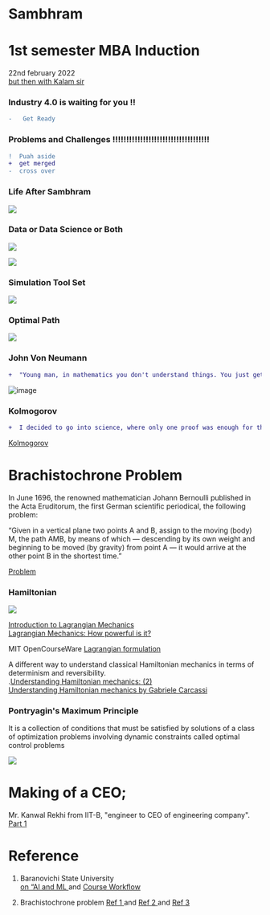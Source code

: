 # Sambhram

# 1st semester MBA Induction 

22nd february 2022 </br>
[but then with Kalam sir](https://www.linkedin.com/posts/jayakumarsingaram_kalam-sir-wish-madras-institute-of-technology-activity-6854675700486672384-QJrM)

### Industry 4.0 is waiting for you !!

```diff
-   Get Ready
```
### Problems and Challenges !!!!!!!!!!!!!!!!!!!!!!!!!!!!!!!!!!!

```diff
!  Puah aside 
+  get merged
-  cross over
```

### Life After Sambhram

[![](https://mermaid.ink/img/pako:eNp1kD8LgzAQxb9KuFmXjhm6tKUUurkGymnOKs0fibEg4ndv1LQo0huOu_d7b7gboLCSgEPr0dO5xqdDnb4PwjDG5sZYhjqvgszS9MhOVjdo-ojiNoG7LVBt5TlwVTb_gcU16zcjazQPje5Ffo-X2Aovwv_oiu-y24IENDmNtQx3DxMX4CvSJICHUVKJnfIChBmDtWtk-MxF1t464CWqlhLAztusNwVw7zr6muL7omv8ALpibQo)](https://mermaid-js.github.io/mermaid-live-editor/edit/#pako:eNp1kD8LgzAQxb9KuFmXjhm6tKUUurkGymnOKs0fibEg4ndv1LQo0huOu_d7b7gboLCSgEPr0dO5xqdDnb4PwjDG5sZYhjqvgszS9MhOVjdo-ojiNoG7LVBt5TlwVTb_gcU16zcjazQPje5Ffo-X2Aovwv_oiu-y24IENDmNtQx3DxMX4CvSJICHUVKJnfIChBmDtWtk-MxF1t464CWqlhLAztusNwVw7zr6muL7omv8ALpibQo)

### Data or Data Science or Both

[![](https://mermaid.ink/img/pako:eNqNkcFOwzAMhl_Fywmk7QVymIQooElshw2JSy6mcbtorT3cBAlNe3eS0W1wQfiS2P5-K_l9MLV4MtYM9J6Ia6oCtoq94wojzuZzKCds6lCaYOFuAcgeKiLawzOhcuD2m75QWbZExpYUsmLBDempfpMGygNuHXcie6g0fBAEhijwmGJScgw5Ru11ioVN6FOHkaAZOWLveCW5oqHdRpDmorOwxhiEsYO4lZS7w-T3A_Pkn6m9X61gmW3o_sbW_8Ou1NmEWfHxhbC3wm-C6mFSwnGpzS4m21fR3cndJ2LS8t2Rc2ympiftMfi8q0PxyZm4pZ6csfnqqcHURWccHzOa9j6rH3yIosY22A00NZiibD65NjZqojM07nukjl-k0LL2)](https://mermaid-js.github.io/mermaid-live-editor/edit/#pako:eNqNkcFOwzAMhl_Fywmk7QVymIQooElshw2JSy6mcbtorT3cBAlNe3eS0W1wQfiS2P5-K_l9MLV4MtYM9J6Ia6oCtoq94wojzuZzKCds6lCaYOFuAcgeKiLawzOhcuD2m75QWbZExpYUsmLBDempfpMGygNuHXcie6g0fBAEhijwmGJScgw5Ru11ioVN6FOHkaAZOWLveCW5oqHdRpDmorOwxhiEsYO4lZS7w-T3A_Pkn6m9X61gmW3o_sbW_8Ou1NmEWfHxhbC3wm-C6mFSwnGpzS4m21fR3cndJ2LS8t2Rc2ympiftMfi8q0PxyZm4pZ6csfnqqcHURWccHzOa9j6rH3yIosY22A00NZiibD65NjZqojM07nukjl-k0LL2)


[![](https://mermaid.ink/img/pako:eNpdkLFqAzEMhl9FaM5SShdvaS9Dh0Dg1luErbQqtlxsOXCEvHt9vVyg9WT-75N_5Cv6HBgdAnzlVpTnSaEfE4sMR7JPTmTiKcKxi3Gllb1JVhits7riU8mea10FgFcumluM4uDFwf79kYvmJN138NzzcBHPGztlqbU_6-BpGdn9wVvnMCul38ZxrsZpGx6k-sLGcLiw2r_Wt6wm2nKrcC9-INxh4pJIQv-F65JOuGzNE7p-DXymFm3CSW9dbd-BjA9BLBd0Z4qVd0jN8jirR2el8SYNQh-F0t26_QAhDXNM)](https://mermaid-js.github.io/mermaid-live-editor/edit/#pako:eNpdkLFqAzEMhl9FaM5SShdvaS9Dh0Dg1luErbQqtlxsOXCEvHt9vVyg9WT-75N_5Cv6HBgdAnzlVpTnSaEfE4sMR7JPTmTiKcKxi3Gllb1JVhits7riU8mea10FgFcumluM4uDFwf79kYvmJN138NzzcBHPGztlqbU_6-BpGdn9wVvnMCul38ZxrsZpGx6k-sLGcLiw2r_Wt6wm2nKrcC9-INxh4pJIQv-F65JOuGzNE7p-DXymFm3CSW9dbd-BjA9BLBd0Z4qVd0jN8jirR2el8SYNQh-F0t26_QAhDXNM)


### Simulation Tool Set 
[![](https://mermaid.ink/img/pako:eNo9jrEOwjAMRH_F8tyhCFgyw4gYgpiymMbQiCSugjOgin8nIMpNZ70nnWccxDManAKDBo0MYEOqkTRIhpNIBMvqMrQ4PE6cwUotAzsEA5u-X9CZs5cCUYY7-y9cbf_wQJ4htMNSuoyF0ldY__gS7DBxSRR8e2j-MIc6cmpbplXPV6pRHbr8amqdPCnvfVApaK4UH9whVRX7zAMaLZUXaRfo1kZ_1usN0WhMhw)](https://mermaid-js.github.io/mermaid-live-editor/edit/#pako:eNo9jrEOwjAMRH_F8tyhCFgyw4gYgpiymMbQiCSugjOgin8nIMpNZ70nnWccxDManAKDBo0MYEOqkTRIhpNIBMvqMrQ4PE6cwUotAzsEA5u-X9CZs5cCUYY7-y9cbf_wQJ4htMNSuoyF0ldY__gS7DBxSRR8e2j-MIc6cmpbplXPV6pRHbr8amqdPCnvfVApaK4UH9whVRX7zAMaLZUXaRfo1kZ_1usN0WhMhw)


### Optimal Path

[![](https://mermaid.ink/img/pako:eNqNkL0OgkAQhF-FbC0F2F1ho_YaS46QDbfIGeDIsWdiCO_u8ZcYpXCr2W8ns8n0kBtFIKBjZDppvFusw2csm8BPcrHmQTmnQRgeAt1onvmoJpQgZ1HH2TX9OrTIZRbNcNYTPlrsyh86yXgrIf7wxlsP_0rZz3BZtmLWgR3UZGvUylfSjzcJXFJNEoSXigp0FUuQzeCtrlW-tLPSbCyIAquOdoCOze3V5CDYOlpNS7OLa3gDAPZzOA)](https://mermaid-js.github.io/mermaid-live-editor/edit/#pako:eNqNkL0OgkAQhF-FbC0F2F1ho_YaS46QDbfIGeDIsWdiCO_u8ZcYpXCr2W8ns8n0kBtFIKBjZDppvFusw2csm8BPcrHmQTmnQRgeAt1onvmoJpQgZ1HH2TX9OrTIZRbNcNYTPlrsyh86yXgrIf7wxlsP_0rZz3BZtmLWgR3UZGvUylfSjzcJXFJNEoSXigp0FUuQzeCtrlW-tLPSbCyIAquOdoCOze3V5CDYOlpNS7OLa3gDAPZzOA)
 
### John Von Neumann

```diff
+  "Young man, in mathematics you don't understand things. You just get used to them." - John Von Neumann
```

![image](https://user-images.githubusercontent.com/58679469/154835512-595dd430-8606-4a3d-8b5c-0de33f25922c.png)

###  Kolmogorov

```diff
+  I decided to go into science, where only one proof was enough for the final conclusion. = Kolmogorov
```

[Kolmogorov](https://www.linkedin.com/posts/jayakumarsingaram_i-decided-to-go-into-science-where-only-activity-6893940681103015936-2BMg) 

# Brachistochrone Problem

In June 1696, the renowned mathematician Johann Bernoulli published in the Acta Eruditorum, the first German scientific periodical, the following problem:

“Given in a vertical plane two points A and B, assign to the moving (body) M, the path AMB, by means of which — descending by its own weight and beginning to be moved (by gravity) from point A — it would arrive at the other point B in the shortest time.”

[Problem ](https://www.linkedin.com/posts/jayakumarsingaram_galileo-activity-6701359279909302272-8xdx) 

###  Hamiltonian 

[![](https://mermaid.ink/img/pako:eNp1jz0OwjAMha8SeQKpvUAGJKBIDN1gIwxW47aR8lOlzoCq3p0ElYEBT7bf957sBbqgCSQMEadR3BvlRa7jo8W88YNBL_oQHVozO_EUdX3I8mnX0kBeRxKcqflDsAl-X-z_1c1-3okrOmM5-J_8YocKHOXZ6HzUUuIU8EiOFMjcauoxWVag_JrRNGlkumjDIYLs0c5UASYOt5fvQHJM9IUaUz5yG7W-AYwZVLQ)](https://mermaid-js.github.io/mermaid-live-editor/edit/#pako:eNp1jz0OwjAMha8SeQKpvUAGJKBIDN1gIwxW47aR8lOlzoCq3p0ElYEBT7bf957sBbqgCSQMEadR3BvlRa7jo8W88YNBL_oQHVozO_EUdX3I8mnX0kBeRxKcqflDsAl-X-z_1c1-3okrOmM5-J_8YocKHOXZ6HzUUuIU8EiOFMjcauoxWVag_JrRNGlkumjDIYLs0c5UASYOt5fvQHJM9IUaUz5yG7W-AYwZVLQ)

[Introduction to Lagrangian Mechanics](https://youtu.be/8UtnDaGHpq0) </br>
[Lagrangian Mechanics: How powerful is it?](https://youtu.be/MIBfKJHMWHU)

MIT OpenCourseWare   [Lagrangian formulation](https://youtu.be/zhk9xLjrmi4)   </br>

A different way to understand classical Hamiltonian mechanics in terms of determinism and reversibility.  </br>
.[Understanding Hamiltonian mechanics: (2)](https://youtu.be/UTSJiYV4rmw)  </br>
[Understanding Hamiltonian mechanics by  Gabriele Carcassi](https://youtu.be/FGQddvjP19w) </br>




### Pontryagin's Maximum Principle 
It is a collection of conditions that must be satisfied by solutions of a class of optimization problems involving dynamic constraints called optimal control problems

[![](https://mermaid.ink/img/pako:eNqdkMFqwzAMhl9F-NRC-wI5DLYksJ5aaG9xDyZWVoMtG1suy9q--5SyXXac8MHCn74f66bGaFE16iObdIFTpwmkXoduJhPcaDwc58IYzrDdvshLu9pRYUNyMNYCjsaMAaX3ECd4lyHPkZwRT_-ZMpbiIq2f2rehjcQ5ethRqvwP5V9juxi6FeyvmOGA2UW7jJxcwDU8iW4JuZfor3iHftgndsF94VmT2qiAORhn5fu3BdaKLxKsVSNXi5OpnrXS9BC0JmsYe-s4ZtVMxhfcKFM5HmcaVcO54i_UOSPbDD_U4xs4Cnig)](https://mermaid-js.github.io/mermaid-live-editor/edit/#pako:eNqdkMFqwzAMhl9F-NRC-wI5DLYksJ5aaG9xDyZWVoMtG1suy9q--5SyXXac8MHCn74f66bGaFE16iObdIFTpwmkXoduJhPcaDwc58IYzrDdvshLu9pRYUNyMNYCjsaMAaX3ECd4lyHPkZwRT_-ZMpbiIq2f2rehjcQ5ethRqvwP5V9juxi6FeyvmOGA2UW7jJxcwDU8iW4JuZfor3iHftgndsF94VmT2qiAORhn5fu3BdaKLxKsVSNXi5OpnrXS9BC0JmsYe-s4ZtVMxhfcKFM5HmcaVcO54i_UOSPbDD_U4xs4Cnig)

# Making of a CEO; 
Mr. Kanwal Rekhi from IIT-B, "engineer to CEO of engineering company".  [Part 1](https://www.linkedin.com/posts/jayakumarsingaram_making-of-a-ceo-part-1-activity-6584617651090350080-DRWc)

# Reference
1. Baranovichi State University </br>
[on “AI and ML ]( https://www.linkedin.com/posts/jayakumarsingaram_amazing-experience-while-working-with-young-activity-6832681096346525696-NDFF)  and  [ Course Workflow ](https://www.jkuse.com/home/jkevents/baranovichi)

2. Brachistochrone problem
[ Ref 1 ](https://www.cantorsparadise.com/the-famous-problem-of-the-brachistochrone-8b955d24bdf7) and 
[ Ref 2 ](https://mathshistory.st-andrews.ac.uk/HistTopics/Brachistochrone/) and [ Ref 3](https://mathworld.wolfram.com/BrachistochroneProblem.html)
